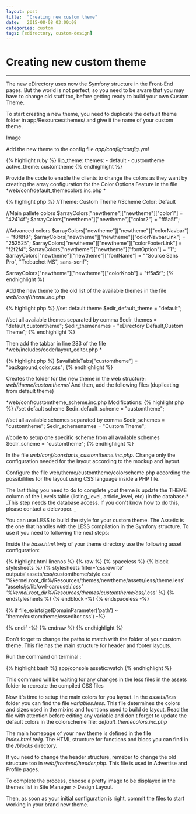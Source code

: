 ```yaml
---
layout: post
title:  "Creating new custom theme"
date:   2015-08-08 03:00:08
categories: custom
tags: [edirectory, custom-design]
---
```


# Creating new custom theme
---------------

The new eDirectory uses now the Symfony structure in the Front-End pages. But the world is not perfect, so you need to be aware that you may have to change old stuff too, before getting ready to build your own Custom Theme.  

To start creating a new theme, you need to duplicate the default theme folder in 
app/Resources/themes/ and give it the name of your custom theme. 

Image

Add the new theme to the config file *app/config/config.yml*

{% highlight ruby %}
liip_theme:
   themes:
       - default
       - customtheme
   active_theme: customtheme
{% endhighlight %}

Provide the code to enable the clients to change the colors as they want by creating the array configuration for the Color Options Feature in the file *web/conf/default_themecolors.inc.php *

{% highlight php %}
//Theme: Custom Theme
//Scheme Color: Default

//Main pallete colors
$arrayColors["newtheme"]["newtheme"]["color1"] = "42414f";
$arrayColors["newtheme"]["newtheme"]["color2"] = "ff5a5f";

//Advanced colors
$arrayColors["newtheme"]["newtheme"]["colorNavbar"] = "f8f8f8";
$arrayColors["newtheme"]["newtheme"]["colorNavbarLink"] = "252525";
$arrayColors["newtheme"]["newtheme"]["colorFooterLink"] = "f2f2f4";
$arrayColors["newtheme"]["newtheme"]["fontOption"] = "1";
$arrayColors["newtheme"]["newtheme"]["fontName"] = "\"Source Sans Pro\", \"Trebuchet MS\", sans-serif";

$arrayColors["newtheme"]["newtheme"]["colorKnob"] = "ff5a5f";
{% endhighlight %}

Add the new theme to the old list of the available themes in the file *web/conf/theme.inc.php*


{% highlight php %}
//set default theme
$edir_default_theme = "default";

 //set all available themes separated by comma
$edir_themes = "default,customtheme";
$edir_themenames = "eDirectory Default,Custom Theme";
{% endhighlight %}

Then add the tabbar in line 283 of the file *web/includes/code/layout_editor.php *

{% highlight php %}
$availableTabs["customtheme"] = "background,color,css";
{% endhighlight %}

Creates the folder for the new theme in the web structure:  *web/theme/customtheme/*
And then, add the following files (duplicating from default theme)

*web/conf/customtheme_scheme.inc.php
Modifications: 
{% highlight php %}
//set default scheme
$edir_default_scheme = "customtheme";

//set all available schemes separated by comma
$edir_schemes = "customtheme";
$edir_schemenames = "Custom Theme";

//code to setup one specific scheme from all available schemes
$edir_scheme = "customtheme";
{% endhighlight %}

In the file *web/conf/constants_customtheme.inc.php*. Change only the configuration needed for the layout according to the mockup and layout. 

Configure the file web/theme/customtheme/colorscheme.php according the possibilities for the layout using CSS language inside a PHP file.

The last thing you need to do to complete yout theme is update the THEME column of the Levels table (listing_level, article_level, etc) )in the database.* 
_This step needs the database access. If you don't know how to do this, please contact a delevoper. _


You can use LESS to build the style for your custom theme. The Assetic is the one that handles with the LESS compilation in the Symfony structure. To use it you need to following the next steps:

Inside the *base.html.twig* of your theme directory use the following asset configuration:

{% highlight html linenos %}
{% raw %}
{% spaceless %}
   {% block stylesheets %}
       {% stylesheets
       filter='cssrewrite'
       output='assets/css/customtheme/style.css'
       '%kernel.root_dir%/Resources/themes/newtheme/assets/less/theme.less'
       'assets/js/lib/owl-carousel/*.css'
       '%kernel.root_dir%/Resources/themes/customtheme/css/*.css' %}
       <link href="{{ asset_url }}" rel="stylesheet"/>
       {% endstylesheets %}
   {% endblock -%}
{% endspaceless -%}

<link href="{{ asset(getDomainParameter('path') ~ 'theme/customtheme/colorscheme.css') }}" rel="stylesheet"/>

{% if file_exists(getDomainParameter('path') ~ 'theme/customtheme/csseditor.css') -%}
   <link href="{{ asset(getDomainParameter('path') ~ 'theme/customtheme/csseditor.css') }}" rel="stylesheet"/>
{% endif -%}
{% endraw %}
{% endhighlight %}


Don't forget to change the paths to match with the folder of your custom theme. 
This file has the main structure for header and footer layouts. 

Run the command on terminal :

{% highlight bash %}
app/console assetic:watch 
{% endhighlight %}

This command will be waiting for any changes in the less files in the assets folder to recreate the compiled CSS files

Now it's time to setup the main colors for you layout. In the *assets/less* folder you can find the file *variables.less*. This file determines the colors and sizes used in the mixins and fucntions used to build de layout. Read the file with attention before editing any variable and don't forget to update the default colors in the colorscheme file: *default_themecolors.inc.php*

The main homepage of your new theme is defined in the file *index.html.twig*. The HTML structure for functions and blocs you can find in the */blocks* directory. 

If you need to change the header structure, remeber to change the old structure too in  *web/frontend/header.php*.  This file is used in Advertise and Profile pages. 

To complete the process, choose a pretty image to be displayed in the themes list in Site Manager > Design Layout. 

Then, as soon as your initial configuration is right, commit the files to start working in your brand new theme. 